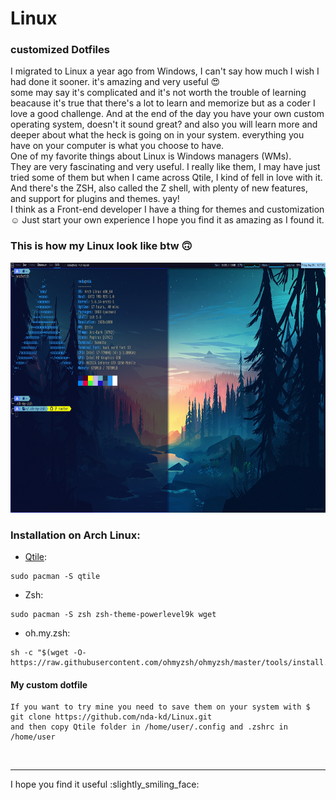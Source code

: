 # Linux
### customized Dotfiles

I migrated to Linux a year ago from Windows, I can't say how much I wish I had done it sooner. it's amazing and very useful :heart_eyes: <br/>
some may say it's complicated and it's not worth the trouble of learning beacause it's true that there's a lot to learn and memorize but as a coder I love a good challenge. And at the end of the day you have your own custom operating system, doesn't it sound great? and also you will learn more and deeper about what the heck is going on in your system. everything you have on your computer is what you choose to have.<br/>
One of my favorite things about Linux is Windows managers (WMs).<br/>
They are very fascinating and very useful. I really like them, I may have just tried some of them but when I came across Qtile, I kind of fell in love with it.<br/>
And there's the ZSH, also called the Z shell, with plenty of new features, and support for plugins and themes. yay!<br/>
I think as a Front-end developer I have a thing for themes and customization :relaxed: Just start your own experience I hope you find it as amazing as I found it.<br/>



  ### This is how my Linux look like btw :upside_down_face: 

<img src="qtile/Screenshot from 2020-05-29 18-57-05.png" width="800" height="400">


### Installation on Arch Linux:
* [Qtile](http://www.qtile.org/):
```
sudo pacman -S qtile
```

* Zsh:
```
sudo pacman -S zsh zsh-theme-powerlevel9k wget
```
* oh.my.zsh:
```
sh -c "$(wget -O- https://raw.githubusercontent.com/ohmyzsh/ohmyzsh/master/tools/install.sh)" 
```

#### My custom dotfile
```
If you want to try mine you need to save them on your system with $ git clone https://github.com/nda-kd/Linux.git
and then copy Qtile folder in /home/user/.config and .zshrc in /home/user
``` 
<br/>
<hr />
I hope you find it useful :slightly_smiling_face:
